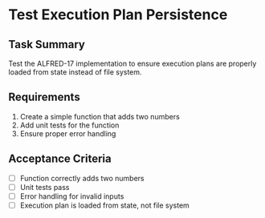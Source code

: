 # Test Execution Plan Persistence

## Task Summary
Test the ALFRED-17 implementation to ensure execution plans are properly loaded from state instead of file system.

## Requirements
1. Create a simple function that adds two numbers
2. Add unit tests for the function
3. Ensure proper error handling

## Acceptance Criteria
- [ ] Function correctly adds two numbers
- [ ] Unit tests pass
- [ ] Error handling for invalid inputs
- [ ] Execution plan is loaded from state, not file system
